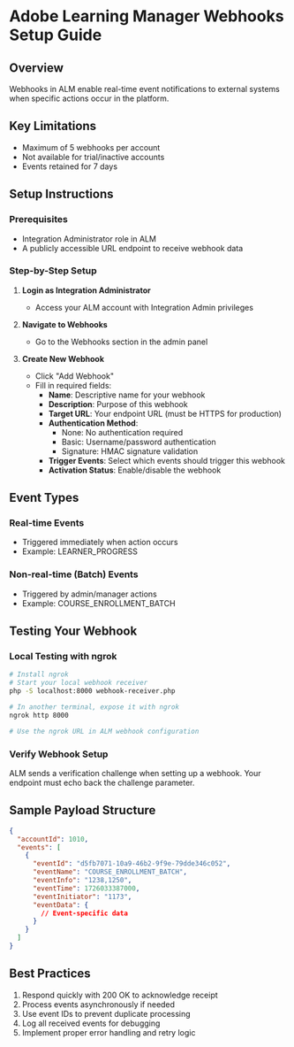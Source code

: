 # Adobe Learning Manager Webhooks Setup Guide

## Overview
Webhooks in ALM enable real-time event notifications to external systems when specific actions occur in the platform.

## Key Limitations
- Maximum of 5 webhooks per account
- Not available for trial/inactive accounts
- Events retained for 7 days

## Setup Instructions

### Prerequisites
- Integration Administrator role in ALM
- A publicly accessible URL endpoint to receive webhook data

### Step-by-Step Setup

1. **Login as Integration Administrator**
   - Access your ALM account with Integration Admin privileges

2. **Navigate to Webhooks**
   - Go to the Webhooks section in the admin panel

3. **Create New Webhook**
   - Click "Add Webhook"
   - Fill in required fields:
     - **Name**: Descriptive name for your webhook
     - **Description**: Purpose of this webhook
     - **Target URL**: Your endpoint URL (must be HTTPS for production)
     - **Authentication Method**:
       - None: No authentication required
       - Basic: Username/password authentication
       - Signature: HMAC signature validation
     - **Trigger Events**: Select which events should trigger this webhook
     - **Activation Status**: Enable/disable the webhook

## Event Types

### Real-time Events
- Triggered immediately when action occurs
- Example: LEARNER_PROGRESS

### Non-real-time (Batch) Events
- Triggered by admin/manager actions
- Example: COURSE_ENROLLMENT_BATCH

## Testing Your Webhook

### Local Testing with ngrok
```bash
# Install ngrok
# Start your local webhook receiver
php -S localhost:8000 webhook-receiver.php

# In another terminal, expose it with ngrok
ngrok http 8000

# Use the ngrok URL in ALM webhook configuration
```

### Verify Webhook Setup
ALM sends a verification challenge when setting up a webhook. Your endpoint must echo back the challenge parameter.

## Sample Payload Structure
```json
{
  "accountId": 1010,
  "events": [
    {
      "eventId": "d5fb7071-10a9-46b2-9f9e-79dde346c052",
      "eventName": "COURSE_ENROLLMENT_BATCH",
      "eventInfo": "1238,1250",
      "eventTime": 1726033387000,
      "eventInitiator": "1173",
      "eventData": {
        // Event-specific data
      }
    }
  ]
}
```

## Best Practices
1. Respond quickly with 200 OK to acknowledge receipt
2. Process events asynchronously if needed
3. Use event IDs to prevent duplicate processing
4. Log all received events for debugging
5. Implement proper error handling and retry logic
